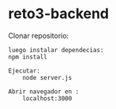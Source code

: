 # reto3-backend

Clonar repositorio:
    
    luego instalar dependecias:
    npm install
      
    Ejecutar:
        node server.js
  
    Abrir navegador en :
        localhost:3000
